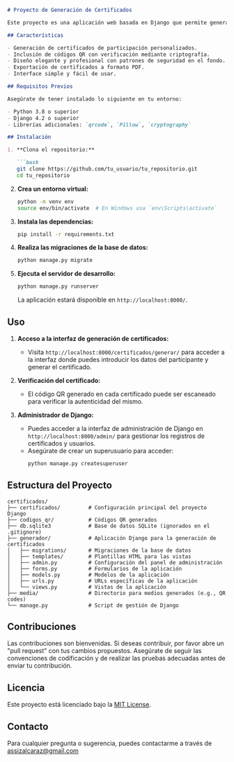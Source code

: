 ```markdown
# Proyecto de Generación de Certificados

Este proyecto es una aplicación web basada en Django que permite generar certificados de participación para cursos y eventos. Los certificados generados incluyen un código QR único para la verificación, y están diseñados con patrones de seguridad avanzados.

## Características

- Generación de certificados de participación personalizados.
- Inclusión de códigos QR con verificación mediante criptografía.
- Diseño elegante y profesional con patrones de seguridad en el fondo.
- Exportación de certificados a formato PDF.
- Interface simple y fácil de usar.

## Requisitos Previos

Asegúrate de tener instalado lo siguiente en tu entorno:

- Python 3.8 o superior
- Django 4.2 o superior
- Librerías adicionales: `qrcode`, `Pillow`, `cryptography`

## Instalación

1. **Clona el repositorio:**

   ```bash
   git clone https://github.com/tu_usuario/tu_repositorio.git
   cd tu_repositorio
   ```

2. **Crea un entorno virtual:**

   ```bash
   python -m venv env
   source env/bin/activate  # En Windows usa `env\Scripts\activate`
   ```

3. **Instala las dependencias:**

   ```bash
   pip install -r requirements.txt
   ```

4. **Realiza las migraciones de la base de datos:**

   ```bash
   python manage.py migrate
   ```

5. **Ejecuta el servidor de desarrollo:**

   ```bash
   python manage.py runserver
   ```

   La aplicación estará disponible en `http://localhost:8000/`.

## Uso

1. **Acceso a la interfaz de generación de certificados:**
   - Visita `http://localhost:8000/certificados/generar/` para acceder a la interfaz donde puedes introducir los datos del participante y generar el certificado.

2. **Verificación del certificado:**
   - El código QR generado en cada certificado puede ser escaneado para verificar la autenticidad del mismo.

3. **Administrador de Django:**
   - Puedes acceder a la interfaz de administración de Django en `http://localhost:8000/admin/` para gestionar los registros de certificados y usuarios.
   - Asegúrate de crear un superusuario para acceder:
     ```bash
     python manage.py createsuperuser
     ```

## Estructura del Proyecto

```plaintext
certificados/
├── certificados/         # Configuración principal del proyecto Django
├── codigos_qr/           # Códigos QR generados
├── db.sqlite3            # Base de datos SQLite (ignorados en el .gitignore)
├── generador/            # Aplicación Django para la generación de certificados
│   ├── migrations/       # Migraciones de la base de datos
│   ├── templates/        # Plantillas HTML para las vistas
│   ├── admin.py          # Configuración del panel de administración
│   ├── forms.py          # Formularios de la aplicación
│   ├── models.py         # Modelos de la aplicación
│   ├── urls.py           # URLs específicas de la aplicación
│   └── views.py          # Vistas de la aplicación
├── media/                # Directorio para medios generados (e.g., QR codes)
└── manage.py             # Script de gestión de Django
```

## Contribuciones

Las contribuciones son bienvenidas. Si deseas contribuir, por favor abre un "pull request" con tus cambios propuestos. Asegúrate de seguir las convenciones de codificación y de realizar las pruebas adecuadas antes de enviar tu contribución.

## Licencia

Este proyecto está licenciado bajo la [MIT License](LICENSE).

## Contacto

Para cualquier pregunta o sugerencia, puedes contactarme a través de assizalcaraz@gmail.com
```

